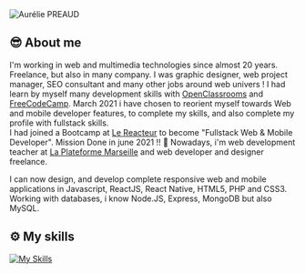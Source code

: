 <img src="https://res.cloudinary.com/lilycloud/image/upload/v1672329710/Git%20ReadMe/Home/home_zdfxse.jpg"  alt="Aurélie PREAUD">

😎 About me
------

I'm working in web and multimedia technologies since almost 20 years. Freelance, but also in many company. I was graphic designer, web project manager, SEO consultant and many other jobs around web univers ! I had learn by myself many development skills with [OpenClassrooms](https://openclassrooms.com/fr/) and [FreeCodeCamp](https://www.freecodecamp.org/). 
March 2021 i have chosen to reorient myself towards Web and mobile developer features, to complete my skills, and also complete my profile with fullstack skills.  
I had joined a Bootcamp at [Le Reacteur](https://www.lereacteur.io/) to become "Fullstack Web & Mobile Developer". Mission Done in june 2021 !! 🚀 
Nowadays, i'm web development teacher at [La Plateforme Marseille](https://laplateforme.io/) and web developer and designer freelance.

I can now design, and develop complete responsive web and mobile applications in Javascript, ReactJS, React Native, HTML5, PHP and CSS3.
Working with databases, i know Node.JS, Express, MongoDB but also MySQL.

⚙️ My skills
------
[![My Skills](https://skillicons.dev/icons?i=js,html,css,php,react,py,bootstrap,nextjs,nodejs,ts,vscode,figma,github,ps,sass,tailwind&perline=8)]()
